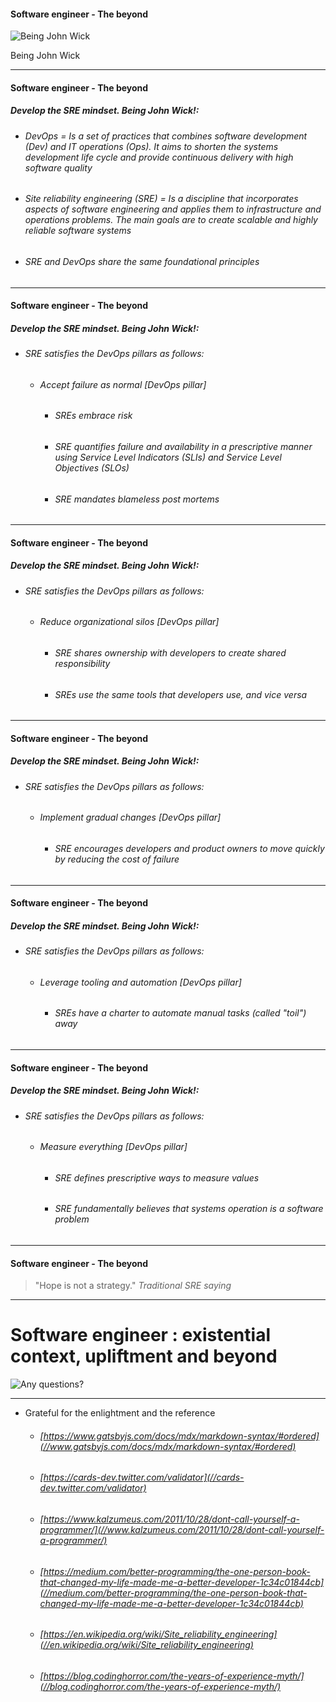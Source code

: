 #### Software engineer - The beyond

![Being John Wick](//s3.freebeacon.com/up/2016/12/NExz1w94W3YyAC_1_b-540x284.jpg)

Being John Wick

---
#### Software engineer - The beyond
##### Develop the SRE mindset. Being John Wick!:
- ###### DevOps = Is a set of practices that combines software development (Dev) and IT operations (Ops). It aims to shorten the systems development life cycle and provide continuous delivery with high software quality
- ###### Site reliability engineering (SRE) = Is a discipline that incorporates aspects of software engineering and applies them to infrastructure and operations problems. The main goals are to create scalable and highly reliable software systems
- ###### SRE and DevOps share the same foundational principles

---

#### Software engineer - The beyond
##### Develop the SRE mindset. Being John Wick!:
- ###### SRE satisfies the DevOps pillars as follows:
    - ###### Accept failure as normal [DevOps pillar]
        - ###### SREs embrace risk
        - ###### SRE quantifies failure and availability in a prescriptive manner using Service Level Indicators (SLIs) and Service Level Objectives (SLOs)
        - ###### SRE mandates blameless post mortems

---

#### Software engineer - The beyond
##### Develop the SRE mindset. Being John Wick!:
- ###### SRE satisfies the DevOps pillars as follows:
    - ###### Reduce organizational silos [DevOps pillar]
        - ###### SRE shares ownership with developers to create shared responsibility
        - ###### SREs use the same tools that developers use, and vice versa

---

#### Software engineer - The beyond
##### Develop the SRE mindset. Being John Wick!:
- ###### SRE satisfies the DevOps pillars as follows:        
    - ###### Implement gradual changes [DevOps pillar]
        - ###### SRE encourages developers and product owners to move quickly by reducing the cost of failure

---

#### Software engineer - The beyond
##### Develop the SRE mindset. Being John Wick!:
- ###### SRE satisfies the DevOps pillars as follows:
    - ###### Leverage tooling and automation [DevOps pillar]
        - ###### SREs have a charter to automate manual tasks (called "toil") away
        
---

#### Software engineer - The beyond
##### Develop the SRE mindset. Being John Wick!:
- ###### SRE satisfies the DevOps pillars as follows:
    - ###### Measure everything [DevOps pillar]
        - ###### SRE defines prescriptive ways to measure values
        - ###### SRE fundamentally believes that systems operation is a software problem

---

#### Software engineer - The beyond

> "Hope is not a strategy."
> <cite>Traditional SRE saying</cite>

---

# Software engineer : existential context, upliftment and beyond

![Any questions?](//meme-generator.com/wp-content/uploads/mememe/2019/12/mememe_687fdfeb95d57cc392aee056d0aa4a94-1.jpg)

---

- Grateful for the enlightment and the reference
    - ###### [https://www.gatsbyjs.com/docs/mdx/markdown-syntax/#ordered](//www.gatsbyjs.com/docs/mdx/markdown-syntax/#ordered)
    - ###### [https://cards-dev.twitter.com/validator](//cards-dev.twitter.com/validator)
    - ###### [https://www.kalzumeus.com/2011/10/28/dont-call-yourself-a-programmer/](//www.kalzumeus.com/2011/10/28/dont-call-yourself-a-programmer/)
    - ###### [https://medium.com/better-programming/the-one-person-book-that-changed-my-life-made-me-a-better-developer-1c34c01844cb](//medium.com/better-programming/the-one-person-book-that-changed-my-life-made-me-a-better-developer-1c34c01844cb)
    - ###### [https://en.wikipedia.org/wiki/Site_reliability_engineering](//en.wikipedia.org/wiki/Site_reliability_engineering)
    - ###### [https://blog.codinghorror.com/the-years-of-experience-myth/](//blog.codinghorror.com/the-years-of-experience-myth/)